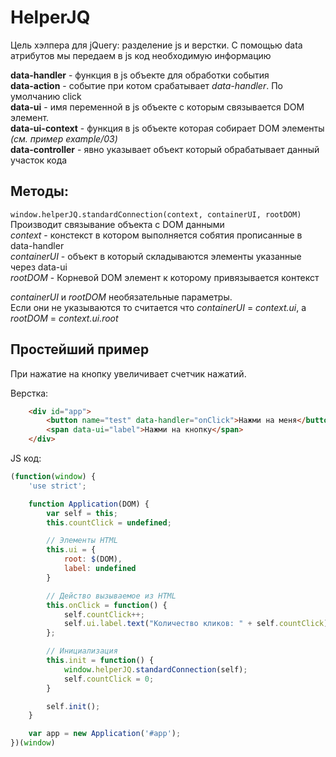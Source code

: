 # HelperJQ

Цель хэлпера для jQuery: разделение js и верстки.
С помощью data атрибутов мы передаем в js код необходимую информацию

**data-handler** - функция в js объекте для обработки события <br />
**data-action** - событие при котом срабатывает _data-handler_. По умолчанию click<br />
**data-ui** - имя переменной в js объекте с которым связывается DOM элемент.<br />
**data-ui-context** - функция в js объекте которая собирает DOM элементы _(см. пример example/03)_<br />
**data-controller** - явно указывает объект который обрабатывает данный участок кода<br />

Методы:
----------

`window.helperJQ.standardConnection(context, containerUI, rootDOM)`<br />
Производит связывание объекта с DOM данными<br />
_context_ - констекст в котором выполняется собятия прописанные в data-handler<br />
_containerUI_ - объект в который складываются элементы указанные через data-ui<br />
_rootDOM_ - Корневой DOM элемент к которому привязывается контекст

_containerUI_ и _rootDOM_ необязательные параметры.<br />
Если они не указываются то считается что _containerUI_ = _context.ui_, а _rootDOM_ = _context.ui.root_

Простейший пример
----------
При нажатие на кнопку увеличивает счетчик нажатий.

Верстка:

```HTML
    <div id="app">
        <button name="test" data-handler="onClick">Нажми на меня</button>
        <span data-ui="label">Нажми на кнопку</span>
    </div>
```

JS код:

```js
(function(window) {
    'use strict';

    function Application(DOM) {
        var self = this;
        this.countClick = undefined;

        // Элементы HTML
        this.ui = {
            root: $(DOM),
            label: undefined
        }

        // Действо вызываемое из HTML
        this.onClick = function() {
            self.countClick++;
            self.ui.label.text("Количество кликов: " + self.countClick);
        };

        // Инициализация
        this.init = function() {
            window.helperJQ.standardConnection(self);
            self.countClick = 0;
        }

        self.init();
    }

    var app = new Application('#app');
})(window)
```